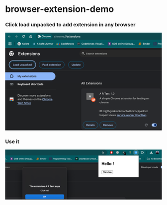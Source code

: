 # browser-extension-demo

### Click load unpacked to add extension in any browser
![img.png](img.png)

### Use it
![img_1.png](img_1.png)